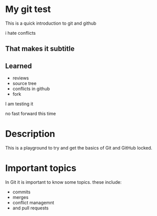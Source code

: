 # My git test
This is a quick introduction to git and github

i hate conflicts

## That makes it subtitle

## Learned
* reviews 
* source tree
* conflicts in github
* fork

I am testing it

no fast forward this time

# Description

This is a playground to try and get the basics of Git and GitHub locked.


# Important topics

In Git it is important to know some topics. these include:

* commits
* merges
* conflict managemnt
* and pull requests


